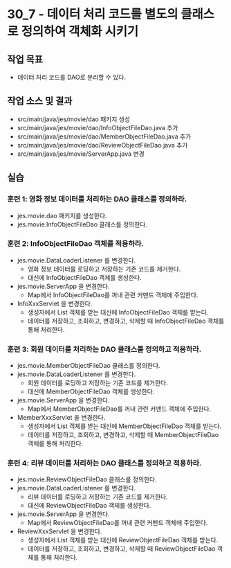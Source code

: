 # 30_7 - 데이터 처리 코드를 별도의 클래스로 정의하여 객체화 시키기

## 작업 목표

- 데이터 처리 코드를 DAO로 분리할 수 있다. 

## 작업 소스 및 결과

- src/main/java/jes/movie/dao 패키지 생성
- src/main/java/jes/movie/dao/InfoObjectFileDao.java 추가
- src/main/java/jes/movie/dao/MemberObjectFileDao.java 추가
- src/main/java/jes/movie/dao/ReviewObjectFileDao.java 추가
- src/main/java/jes/movie/ServerApp.java 변경

## 실습  

### 훈련 1: 영화 정보 데이터를 처리하는 DAO 클래스를 정의하라.

- jes.movie.dao 패키지를 생성한다.
- jes.movie.InfoObjectFileDao 클래스를 정의한다.

### 훈련 2: InfoObjectFileDao 객체를 적용하라.

- jes.movie.DataLoaderListener 를 변경한다.
  - 영화 정보 데이터를 로딩하고 저장하는 기존 코드를 제거한다.
  - 대신에 InfoObjectFileDao 객체를 생성한다.
- jes.movie.ServerApp 을 변경한다.
  - Map에서 InfoObjectFileDao를 꺼내 관련 커맨드 객체에 주입한다.
- InfoXxxServlet 을 변경한다.
  - 생성자에서 List 객체를 받는 대신에 InfoObjectFileDao 객체를 받는다.
  - 데이터를 저장하고, 조회하고, 변경하고, 삭제할 때 InfoObjectFileDao 객체를 통해 처리한다.
  
  
### 훈련 3: 회원 데이터를 처리하는 DAO 클래스를 정의하고 적용하라.

- jes.movie.MemberObjectFileDao 클래스를 정의한다.
- jes.movie.DataLoaderListener 를 변경한다.
  - 회원 데이터를 로딩하고 저장하는 기존 코드를 제거한다.
  - 대신에 MemberObjectFileDao 객체를 생성한다.
- jes.movie.ServerApp 을 변경한다.
  - Map에서 MemberObjectFileDao를 꺼내 관련 커맨드 객체에 주입한다.
- MemberXxxServlet 을 변경한다.
  - 생성자에서 List 객체를 받는 대신에 MemberObjectFileDao 객체를 받는다.
  - 데이터를 저장하고, 조회하고, 변경하고, 삭제할 때 MemberObjectFileDao 객체를 통해 처리한다.
  
  
### 훈련 4: 리뷰 데이터를 처리하는 DAO 클래스를 정의하고 적용하라.

- jes.movie.ReviewObjectFileDao 클래스를 정의한다.
- jes.movie.DataLoaderListener 를 변경한다.
  - 리뷰 데이터를 로딩하고 저장하는 기존 코드를 제거한다.
  - 대신에 ReviewObjectFileDao 객체를 생성한다.
- jes.movie.ServerApp 을 변경한다.
  - Map에서 ReviewObjectFileDao를 꺼내 관련 커맨드 객체에 주입한다.
- ReviewXxxServlet 을 변경한다.
  - 생성자에서 List 객체를 받는 대신에 ReviewObjectFileDao 객체를 받는다.
  - 데이터를 저장하고, 조회하고, 변경하고, 삭제할 때 ReviewObjectFileDao 객체를 통해 처리한다.
